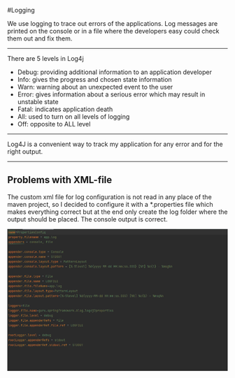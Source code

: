 #Logging 

We use logging to trace out errors of the applications. Log messages 
are printed on the console or in a file where the developers easy could check them out 
and fix them.

***

There are 5 levels in Log4j 
* Debug: providing additional information to an application developer
* Info: gives the progress and chosen state information
* Warn: warning about an unexpected event to the user
* Error: gives information about a serious error which may result in unstable state
* Fatal: indicates application death
* All: used to turn on all levels of logging
* Off: opposite to ALL level

***

Log4J is a convenient way to track my application for any error and for the right output.

***

## Problems with XML-file 
The custom xml file for log configuration is not read in any place of the maven project, 
so I decided to configure it with a *.properties file which makes everything correct but
at the end only create the log folder where the output should be placed. The console output 
is correct.

![log-problem](src/main/resources/images/ex5_problem.PNG)
